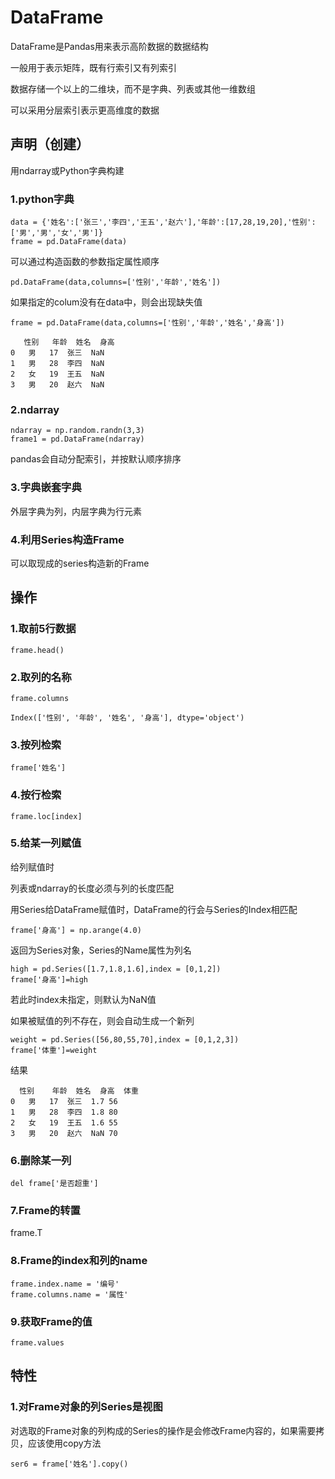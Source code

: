 # DataFrame

DataFrame是Pandas用来表示高阶数据的数据结构

一般用于表示矩阵，既有行索引又有列索引

数据存储一个以上的二维块，而不是字典、列表或其他一维数组

可以采用分层索引表示更高维度的数据

## 声明（创建）

用ndarray或Python字典构建

### 1.python字典

    data = {'姓名':['张三','李四','王五','赵六'],'年龄':[17,28,19,20],'性别':['男','男','女','男']}
    frame = pd.DataFrame(data)
    
可以通过构造函数的参数指定属性顺序

    pd.DataFrame(data,columns=['性别','年龄','姓名'])
    
如果指定的colum没有在data中，则会出现缺失值

    frame = pd.DataFrame(data,columns=['性别','年龄','姓名','身高'])
    
       性别	年龄	姓名	身高
    0	男	17	张三	NaN
    1	男	28	李四	NaN
    2	女	19	王五	NaN
    3	男	20	赵六	NaN
    
### 2.ndarray

    ndarray = np.random.randn(3,3)
    frame1 = pd.DataFrame(ndarray)

pandas会自动分配索引，并按默认顺序排序

### 3.字典嵌套字典
外层字典为列，内层字典为行元素

### 4.利用Series构造Frame
可以取现成的series构造新的Frame
    
## 操作

### 1.取前5行数据

    frame.head()

### 2.取列的名称
    
    frame.columns
    
    Index(['性别', '年龄', '姓名', '身高'], dtype='object')
    
   
### 3.按列检索
    frame['姓名']
    
### 4.按行检索
    frame.loc[index]
    
### 5.给某一列赋值
给列赋值时

列表或ndarray的长度必须与列的长度匹配

用Series给DataFrame赋值时，DataFrame的行会与Series的Index相匹配

    frame['身高'] = np.arange(4.0)
    
返回为Series对象，Series的Name属性为列名

    high = pd.Series([1.7,1.8,1.6],index = [0,1,2])
    frame['身高']=high
    
若此时index未指定，则默认为NaN值

如果被赋值的列不存在，则会自动生成一个新列

    weight = pd.Series([56,80,55,70],index = [0,1,2,3])
    frame['体重']=weight
    
结果

      性别	年龄	姓名	身高	体重
    0	男	17	张三	1.7	56
    1	男	28	李四	1.8	80
    2	女	19	王五	1.6	55
    3	男	20	赵六	NaN	70

### 6.删除某一列

    del frame['是否超重']

### 7.Frame的转置

  frame.T


### 8.Frame的index和列的name

    frame.index.name = '编号'
    frame.columns.name = '属性'

### 9.获取Frame的值
    
    frame.values

## 特性

### 1.对Frame对象的列Series是视图

对选取的Frame对象的列构成的Series的操作是会修改Frame内容的，如果需要拷贝，应该使用copy方法

    ser6 = frame['姓名'].copy()

